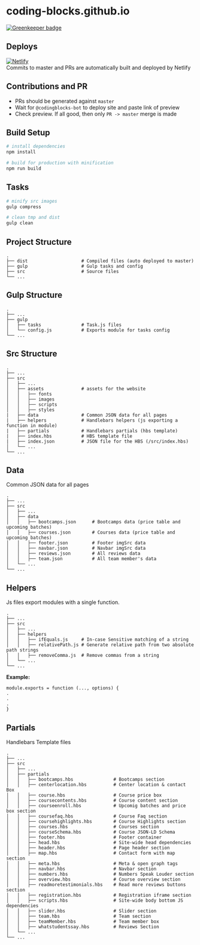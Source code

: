 # coding-blocks.github.io

[![Greenkeeper badge](https://badges.greenkeeper.io/coding-blocks/codingblocks.com.svg)](https://greenkeeper.io/)

## Deploys

[![Netlify](https://www.netlify.com/img/global/badges/netlify-color-accent.svg)](https://app.netlify.com/sites/cb-netlify-prod)  
Commits to master and PRs are automatically built and deployed by Netlify


## Contributions and PR

 - PRs should be generated against `master`
 - Wait for `@codingblocks-bot` to deploy site and paste link of preview 
 - Check preview. If all good, then only `PR -> master` merge is made

## Build Setup

``` bash
# install dependencies
npm install

# build for production with minification
npm run build
```

## Tasks

``` bash
# minify src images
gulp compress

# clean tmp and dist
gulp clean
```

## Project Structure

    .
    ├── dist                    # Compiled files (auto deployed to master)
    ├── gulp                    # Gulp tasks and config
    ├── src                     # Source files
    └── ...

## Gulp Structure

    .
    ├── ...
    ├── gulp
    │   ├── tasks               # Task.js files
    │   └── config.js           # Exports module for tasks config
    └── ...

## Src Structure

    .
    ├── ...
    ├── src
    │   ├── ...
    │   ├── assets              # assets for the website
    │   │   ├── fonts
    │   │   ├── images
    │   │   ├── scripts
    │   │   ├── styles
    |   ├── data                # Common JSON data for all pages
    |   ├── helpers             # Handlebars helpers (js exporting a function in module)
    |   ├── partials            # Handlebars partials (hbs template)
    |   ├── index.hbs           # HBS template file 
    |   ├── index.json          # JSON file for the HBS (/src/index.hbs)
    │   └── ...
    └── ...

## Data

Common JSON data for all pages

    .
    ├── ...
    ├── src
    │   ├── ...
    │   ├── data             
    │   │   ├── bootcamps.json      # Bootcamps data (price table and upcoming batches)
    │   │   ├── courses.json        # Courses data (price table and upcoming batches)
    │   │   ├── footer.json         # Footer imgSrc data
    │   │   ├── navbar.json         # Navbar imgSrc data
    │   │   ├── reviews.json        # All reviews data
    │   │   ├── team.json           # All team member's data
    │   └── ...
    └── ...

## Helpers

Js files export modules with a single function.

    .
    ├── ...
    ├── src
    │   ├── ...
    │   ├── helpers             
    │   │   ├── ifEquals.js     # In-case Sensitive matching of a string
    │   │   ├── relativePath.js # Generate relative path from two absolute path strings
    │   │   ├── removeComma.js  # Remove commas from a string
    │   └── ...
    └── ...

**Example:**

```
module.exports = function (..., options) {
.
.
.
}
```

## Partials

Handlebars Template files

    .
    ├── ...
    ├── src
    │   ├── ...
    │   ├── partials                        
    │   │   ├── bootcamps.hbs               # Bootcamps section
    │   │   ├── centerlocation.hbs          # Center location & contact Box
    │   │   ├── course.hbs                  # Course price box 
    │   │   ├── coursecontents.hbs          # Course content section
    │   │   ├── courseenroll.hbs            # Upcomig batches and price box section
    │   │   ├── coursefaq.hbs               # Course Faq section
    │   │   ├── coursehighlights.hbs        # Course Highlights section
    │   │   ├── courses.hbs                 # Courses section
    │   │   ├── courseSchema.hbs            # Course JSON-LD Schema
    │   │   ├── footer.hbs                  # Footer container
    │   │   ├── head.hbs                    # Site-wide head dependencies
    │   │   ├── header.hbs                  # Page header section
    │   │   ├── map.hbs                     # Contact form with map section
    │   │   ├── meta.hbs                    # Meta & open graph tags
    │   │   ├── navbar.hbs                  # Navbar section
    │   │   ├── numbers.hbs                 # Numbers Speak Louder section
    │   │   ├── overview.hbs                # Course overview section
    │   │   ├── readmoretestimonials.hbs    # Read more reviews buttons section
    │   │   ├── registration.hbs            # Registration iframe section
    │   │   ├── scripts.hbs                 # Site-wide body bottom JS dependencies
    │   │   ├── slider.hbs                  # Slider section
    │   │   ├── team.hbs                    # Team section
    │   │   ├── teamMember.hbs              # Team member box
    │   │   ├── whatstudentssay.hbs         # Reviews Section
    │   └── ...
    └── ...
